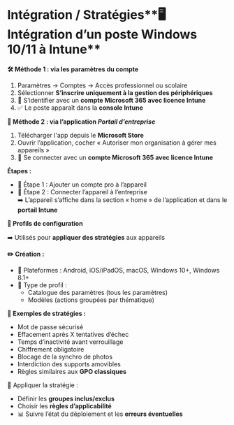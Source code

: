 # Intégration / Stratégies**🖥️ Intégration d’un poste Windows 10/11 à Intune**

**🛠️ Méthode 1 : via les paramètres du compte**

1.  Paramètres → Comptes → Accès professionnel ou scolaire
2.  Sélectionner **S’inscrire uniquement à la gestion des périphériques**
3.  🔐 S’identifier avec un **compte Microsoft 365 avec licence Intune**
4.  ✅ Le poste apparaît dans la **console Intune**

**📱 Méthode 2 : via l’application *Portail d’entreprise***

1.  Télécharger l'app depuis le **Microsoft Store**
2.  Ouvrir l’application, cocher « Autoriser mon organisation à gérer mes appareils »
3.  🔐 Se connecter avec un **compte Microsoft 365 avec licence Intune**

**Étapes :**

- 🔹 Étape 1 : Ajouter un compte pro à l’appareil
- 🔹 Étape 2 : Connecter l’appareil à l’entreprise  
  ➡️ L’appareil s’affiche dans la section « home » de l’application et dans le **portail Intune**



**🧾 Profils de configuration**

➡️ Utilisés pour **appliquer des stratégies** aux appareils

**✏️ Création :**

- 📱 Plateformes : Android, iOS/iPadOS, macOS, Windows 10+, Windows 8.1+
- 🧰 Type de profil :
  - Catalogue des paramètres (tous les paramètres)
  - Modèles (actions groupées par thématique)

**🔐 Exemples de stratégies :**

- Mot de passe sécurisé
- Effacement après X tentatives d’échec
- Temps d’inactivité avant verrouillage
- Chiffrement obligatoire
- Blocage de la synchro de photos
- Interdiction des supports amovibles
- Règles similaires aux **GPO classiques**

📌 Appliquer la stratégie :

- Définir les **groupes inclus/exclus**
- Choisir les **règles d’applicabilité**
- 📊 Suivre l’état du déploiement et les **erreurs éventuelles**


